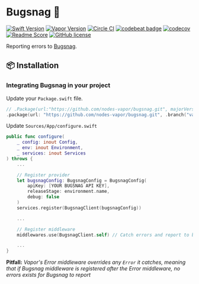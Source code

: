 # Bugsnag 🐛
[![Swift Version](https://img.shields.io/badge/Swift-4-brightgreen.svg)](http://swift.org)
[![Vapor Version](https://img.shields.io/badge/Vapor-3-F6CBCA.svg)](http://vapor.codes)
[![Circle CI](https://circleci.com/gh/nodes-vapor/bugsnag/tree/master.svg?style=shield)](https://circleci.com/gh/nodes-vapor/bugsnag)
[![codebeat badge](https://codebeat.co/badges/e93cc2d5-7365-4916-bc92-3f6bb39b18f4)](https://codebeat.co/projects/github-com-nodes-vapor-bugsnag-master)
[![codecov](https://codecov.io/gh/nodes-vapor/bugsnag/branch/master/graph/badge.svg)](https://codecov.io/gh/nodes-vapor/bugsnag)
[![Readme Score](http://readme-score-api.herokuapp.com/score.svg?url=https://github.com/nodes-vapor/bugsnag)](http://clayallsopp.github.io/readme-score?url=https://github.com/nodes-vapor/bugsnag)
[![GitHub license](https://img.shields.io/badge/license-MIT-blue.svg)](https://raw.githubusercontent.com/nodes-vapor/bugsnag/master/LICENSE)

Reporting errors to [Bugsnag](https://www.bugsnag.com/).

## 📦 Installation

### Integrating Bugsnag in your project

Update your `Package.swift` file.

```swift
// .Package(url:"https://github.com/nodes-vapor/bugsnag.git", majorVersion: 3)
.package(url: "https://github.com/nodes-vapor/bugsnag.git", .branch("vapor-3"))
```

Update `Sources/App/configure.swift`

```swift
public func configure(
    _ config: inout Config,
    _ env: inout Environment,
    _ services: inout Services
) throws {
    ...

    // Register provider
    let bugsnagConfig: BugsnagConfig = BugsnagConfig(
        apiKey: [YOUR BUGSNAG API KEY],
        releaseStage: environment.name,
        debug: false
    )
    services.register(BugsnagClient(bugsnagConfig))

    ...

    // Register middleware
    middlewares.use(BugsnagClient.self) // Catch errors and report to bugsnag

    ...
}
```

**Pitfall:** _Vapor's Error middleware overrides any `Error` it catches, meaning that if Bugsnag middleware is registered after the Error middleware, no errors exists for Bugsnag to report_

